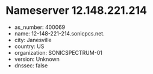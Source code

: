 # Nameserver 12.148.221.214

* as_number: 400069
* name: 12-148-221-214.sonicpcs.net.
* city: Janesville
* country: US
* organization: SONICSPECTRUM-01
* version: Unknown
* dnssec: false
